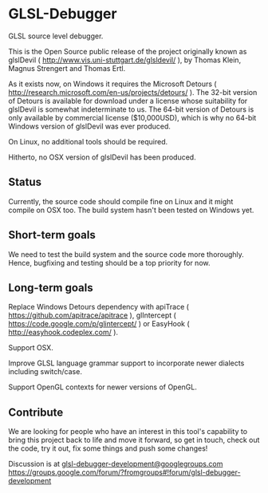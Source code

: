 GLSL-Debugger
=============

GLSL source level debugger.

This is the Open Source public release of the project originally known as glslDevil ( http://www.vis.uni-stuttgart.de/glsldevil/ ), by Thomas Klein, Magnus Strengert and Thomas Ertl.


As it exists now, on Windows it requires the Microsoft Detours ( http://research.microsoft.com/en-us/projects/detours/ ). The 32-bit version of Detours is available for download under a license whose suitability for glslDevil is somewhat indeterminate to us. The 64-bit version of Detours is only available by commercial license ($10,000USD), which is why no 64-bit Windows version of glslDevil was ever produced.

On Linux, no additional tools should be required.

Hitherto, no OSX version of glslDevil has been produced.

Status
------

Currently, the source code should compile fine on Linux and it might compile on OSX too. The build system hasn't been tested on Windows yet. 

Short-term goals
----------------

We need to test the build system and the source code more thoroughly. Hence, bugfixing and testing should be a top priority for now. 

Long-term goals
---------------

Replace Windows Detours dependency with apiTrace ( https://github.com/apitrace/apitrace ), glIntercept ( https://code.google.com/p/glintercept/ ) or EasyHook ( http://easyhook.codeplex.com/ ).

Support OSX.

Improve GLSL language grammar support to incorporate newer dialects including switch/case.

Support OpenGL contexts for newer versions of OpenGL.

Contribute
----------

We are looking for people who have an interest in this tool's capability to bring this project back to life and move it forward, so get in touch, check out the code, try it out, fix some things and push some changes!

Discussion is at glsl-debugger-development@googlegroups.com
https://groups.google.com/forum/?fromgroups#!forum/glsl-debugger-development

